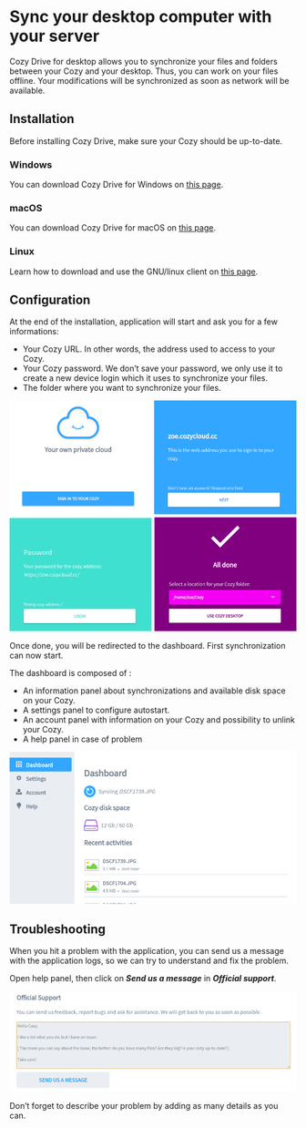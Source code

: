 # Sync your desktop computer with your server

Cozy Drive for desktop allows you to synchronize your files and folders between your Cozy and your desktop. Thus, you can work on your files offline. Your modifications will be synchronized as soon as network will be available.

## Installation

Before installing Cozy Drive, make sure your Cozy should be up-to-date.


### Windows

You can download Cozy Drive for Windows on [this page](https://docs.cozy.io/en/download/).

### macOS

You can download Cozy Drive for macOS on [this page](https://docs.cozy.io/en/download/).

### Linux

Learn how to download and use the GNU/linux client on [this page](linux).

## Configuration

At the end of the installation, application will start and ask you for a few informations:

* Your Cozy URL. In other words, the address used to access to your Cozy.
* Your Cozy password. We don’t save your password, we only use it to create a new device login which it uses to synchronize your files.
* The folder where you want to synchronize your files.

![Onboarding](/assets/images/desktop/en_onboarding.png)

Once done, you will be redirected to the dashboard. First synchronization can now start.

The dashboard is composed of :

* An information panel about synchronizations and available disk space on your Cozy.
* A settings panel to configure autostart.
* An account panel with information on your Cozy and possibility to unlink your Cozy.
* A help panel in case of problem

![Dashboard](/assets/images/desktop/en_dashboard.png)


##  Troubleshooting

When you hit a problem with the application, you can send us a message with the application logs, so we can try to understand and fix the problem.

Open help panel, then click on ***Send us a message*** in ***Official support***.

![Trouble](/assets/images/desktop/en_trouble.png)

Don’t forget to describe your problem by adding as many details as you can.
